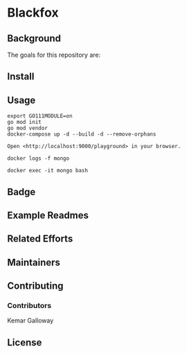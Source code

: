 # Blackfox

## Background

The goals for this repository are:

## Install

## Usage

```
export GO111MODULE=on
go mod init
go mod vendor
docker-compose up -d --build -d --remove-orphans

Open <http://localhost:9000/playground> in your browser.

docker logs -f mongo

docker exec -it mongo bash

```

## Badge


## Example Readmes


## Related Efforts

## Maintainers

## Contributing

### Contributors

Kemar Galloway


## License

